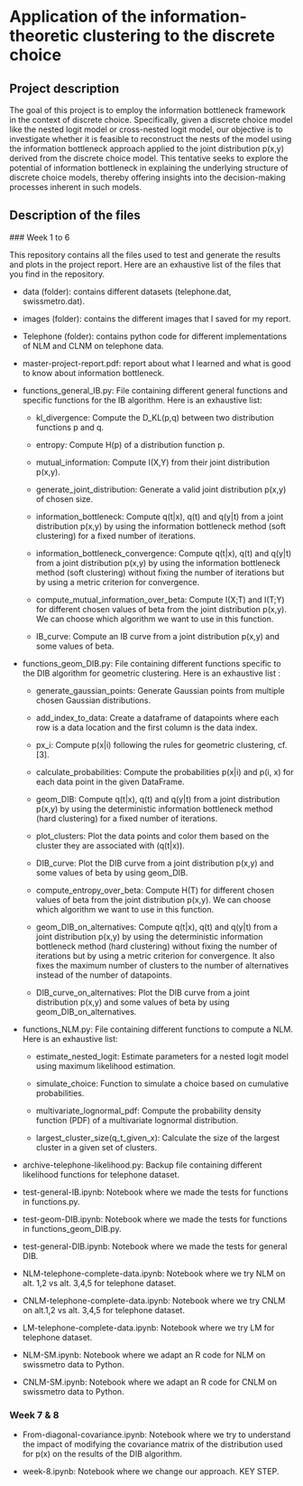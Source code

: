 # Application of the information-theoretic clustering to the discrete choice

## Project description

The goal of this project is to employ the information bottleneck framework in the context of discrete choice. Specifically, given a discrete choice model like the nested logit model or cross-nested logit model, our objective is to investigate whether it is feasible to reconstruct the nests of the model using the information bottleneck approach applied to the joint distribution p(x,y) derived from the discrete choice model. This tentative seeks to explore the potential of information bottleneck in explaining the underlying structure of discrete choice models, thereby offering insights into the decision-making processes inherent in such models. 

## Description of the files 

### Week 1 to 6

This repository contains all the files used to test and generate the results and plots in the project report. Here are an exhaustive list of the files that you find in the repository. 

- data (folder): contains different datasets (telephone.dat, swissmetro.dat). 

- images (folder): contains the different images that I saved for my report.

- Telephone (folder): contains python code for different implementations of NLM and CLNM on telephone data. 

- master-project-report.pdf: report about what I learned and what is good to know about information bottleneck. 

- functions_general_IB.py: File containing different general functions and specific functions for the IB algorithm. Here is an exhaustive list: 

    - kl_divergence: Compute the D_KL(p,q) between two distribution functions p and q.
    
    - entropy: Compute H(p) of a distribution function p.

    - mutual_information: Compute I(X,Y) from their joint distribution p(x,y).

    - generate_joint_distribution: Generate a valid joint distribution p(x,y) of chosen size.

    - information_bottleneck: Compute q(t|x), q(t) and q(y|t) from a joint distribution p(x,y) by using the information bottleneck method (soft clustering) for a fixed number of iterations. 

    - information_bottleneck_convergence: Compute q(t|x), q(t) and q(y|t) from a joint distribution p(x,y) by using the information bottleneck method (soft clustering) without fixing the number of iterations but by using a metric criterion for convergence. 

    - compute_mutual_information_over_beta: Compute I(X;T) and I(T;Y) for different chosen values of beta from the joint distribution p(x,y). We can choose which algorithm we want to use in this function. 
    
    - IB_curve: Compute an IB curve from a joint distribution p(x,y) and some values of beta. 

- functions_geom_DIB.py: File containing different functions specific to the DIB algorithm for geometric clustering. Here is an exhaustive list : 
    
    - generate_gaussian_points: Generate Gaussian points from multiple chosen Gaussian distributions.

    - add_index_to_data: Create a dataframe of datapoints where each row is a data location and the first column is the data index. 

    - px_i: Compute p(x|i) following the rules for geometric clustering, cf. [3].

    - calculate_probabilities: Compute the probabilities p(x|i) and p(i, x) for each data point in the given DataFrame.

    - geom_DIB: Compute q(t|x), q(t) and q(y|t) from a joint distribution p(x,y) by using the deterministic information bottleneck method (hard clustering) for a fixed number of iterations. 

    - plot_clusters: Plot the data points and color them based on the cluster they are associated with (q(t|x)).

    - DIB_curve: Plot the DIB curve from a joint distribution p(x,y) and some values of beta by using geom_DIB. 

    - compute_entropy_over_beta: Compute H(T) for different chosen values of beta from the joint distribution p(x,y). We can choose which algorithm we want to use in this function. 

    - geom_DIB_on_alternatives: Compute q(t|x), q(t) and q(y|t) from a joint distribution p(x,y) by using the deterministic information bottleneck method (hard clustering) without fixing the number of iterations but by using a metric criterion for convergence. It also fixes the maximum number of clusters to the number of alternatives instead of the number of datapoints.

    - DIB_curve_on_alternatives: Plot the DIB curve from a joint distribution p(x,y) and some values of beta by using geom_DIB_on_alternatives.

- functions_NLM.py: File containing different functions to compute a NLM. Here is an exhaustive list:

    - estimate_nested_logit: Estimate parameters for a nested logit model using maximum likelihood estimation.

    - simulate_choice: Function to simulate a choice based on cumulative probabilities.

    - multivariate_lognormal_pdf: Compute the probability density function (PDF) of a multivariate lognormal distribution.

    - largest_cluster_size(q_t_given_x): Calculate the size of the largest cluster in a given set of clusters.

- archive-telephone-likelihood.py: Backup file containing different likelihood functions for telephone dataset. 

- test-general-IB.ipynb: Notebook where we made the tests for functions in functions.py. 

- test-geom-DIB.ipynb: Notebook where we made the tests for functions in functions_geom_DIB.py. 

- test-general-DIB.ipynb: Notebook where we made the tests for general DIB. 

- NLM-telephone-complete-data.ipynb: Notebook where we try NLM on alt. 1,2 vs alt. 3,4,5 for telephone dataset. 

- CNLM-telephone-complete-data.ipynb: Notebook where we try CNLM on alt.1,2 vs alt. 3,4,5 for telephone dataset. 

- LM-telephone-complete-data.ipynb: Notebook where we try LM for telephone dataset. 

- NLM-SM.ipynb: Notebook where we adapt an R code for NLM on swissmetro data to Python. 

- CNLM-SM.ipynb: Notebook where we adapt an R code for CNLM on swissmetro data to Python.

### Week 7 & 8

- From-diagonal-covariance.ipynb: Notebook where we try to understand the impact of modifying the covariance matrix of the distribution used for p(x) on the results of the DIB algorithm. 

- week-8.ipynb: Notebook where we change our approach. KEY STEP. 


